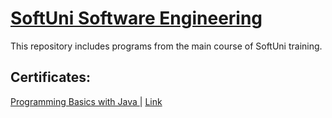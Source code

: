# <a href="https://softuni.bg/"> SoftUni Software Engineering </a>
This repository includes programs from the main course of SoftUni training.
<h2> Certificates: </h2>
<a href="https://softuni.bg/trainings/3745/programming-basics-with-java-may-2022" > Programming Basics with Java </a> | 
<a href="https://softuni.bg/certificates/details/135465/579e8f7e"> Link</a>
